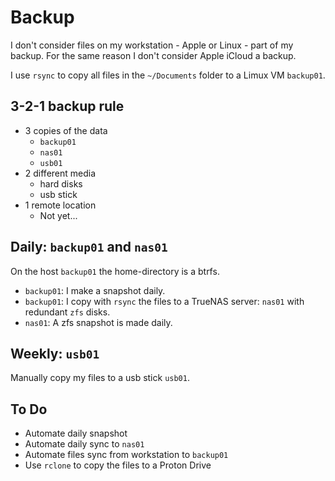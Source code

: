 # Backup

I don't consider files on my workstation - Apple or Linux -
part of my backup. For the same reason I don't consider 
Apple iCloud a backup.

I use `rsync` to copy all files in the `~/Documents` folder to
a Limux VM `backup01`.

## 3-2-1 backup rule

- 3 copies of the data
  - `backup01`
  - `nas01`
  - `usb01`
- 2 different media
  - hard disks
  - usb stick
- 1 remote location
  - Not yet...


## Daily: `backup01` and `nas01`

On the host `backup01` the home-directory is a btrfs.
- `backup01`: I make a snapshot daily.
- `backup01`: I copy with `rsync` the files to a TrueNAS server: `nas01` with
  redundant `zfs` disks.
- `nas01`: A zfs snapshot is made daily.


## Weekly: `usb01`

Manually copy my files to a usb stick `usb01`.


## To Do

- Automate daily snapshot
- Automate daily sync to `nas01`
- Automate files sync from workstation to `backup01`
- Use `rclone` to copy the files to a Proton Drive

